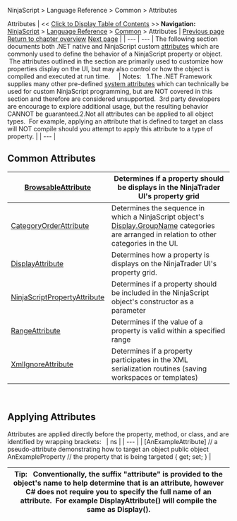 ﻿
NinjaScript \> Language Reference \> Common \> Attributes

Attributes
| \<\< [Click to Display Table of Contents](attributes.md) \>\> **Navigation:**     [NinjaScript](ninjascript-1.md) \> [Language Reference](language_reference_wip-1.md) \> [Common](common-1.md) \> Attributes | [Previous page](totime-1.md) [Return to chapter overview](common-1.md) [Next page](browsableattribute-1.md) |
| --- | --- |
The following section documents both .NET native and NinjaScript custom [attributes](https://msdn.microsoft.com/en-us/library/5x6cd29c(v=vs.110).aspx) which are commonly used to define the behavior of a NinjaScript property or object.  The attributes outlined in the section are primarily used to customize how properties display on the UI, but may also control or how the object is compiled and executed at run time.  
 
| Notes:   1\.The .NET Framework supplies many other pre\-defined [system attributes](https://msdn.microsoft.com/en-us/library/2e39z096.aspx) which can technically be used for custom NinjaScript programming, but are NOT covered in this section and therefore are considered unsupported.  3rd party developers are encourage to explore additional usage, but the resulting behavior CANNOT be guaranteed.2\.Not all attributes can be applied to all object types.  For example, applying an attribute that is defined to target an class will NOT compile should you attempt to apply this attribute to a type of property. |
| --- |

## Common Attributes
| [BrowsableAttribute](browsableattribute-1.md) | Determines if a property should be displays in the NinjaTrader UI's property grid |
| --- | --- |
| [CategoryOrderAttribute](categoryorderattribute-1.md) | Determines the sequence in which a NinjaScript object's [Display.GroupName](displayattribute-1.md) categories are arranged in relation to other categories in the UI. |
| [DisplayAttribute](displayattribute-1.md) | Determines how a property is displays on the NinjaTrader UI's property grid. |
| [NinjaScriptPropertyAttribute](ninjascriptpropertyattribute-1.md) | Determines if a property should be included in the NinjaScript object's constructor as a parameter |
| [RangeAttribute](rangeattribute-1.md) | Determines if the value of a property is valid within a specified range |
| [XmlIgnoreAttribute](xmlignoreattribute-1.md) | Determines if a property participates in the XML serialization routines (saving workspaces or templates) |

 
## 
## Applying Attributes
Attributes are applied directly before the property, method, or class, and are identified by wrapping brackets:
 
| ns |
| --- |
| \[AnExampleAttribute] // a pseudo\-attribute demonstrating how to target an object public object AnExampleProperty // the property that is being targeted { get; set; } |

| Tip:   Conventionally, the suffix "attribute" is provided to the object's name to help determine that is an attribute, however C\# does not require you to specify the full name of an attribute.  For example DisplayAttribute() will compile the same as Display(). |
| --- |
